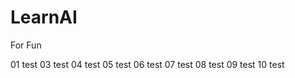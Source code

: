 # LearnAI

For Fun


01 test
03 test
04 test
05 test
06 test
07 test
08 test
09 test
10 test





















